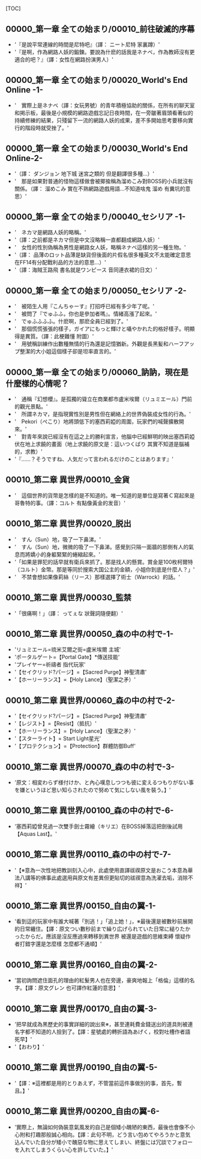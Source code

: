 # 

[TOC]

## 00000_第一章 全ての始まり/00010_前往破滅的序幕

- '『是說平常連線的時間是尼特吧』（譯： ニート尼特 家裏蹲）'
- '『是啊，作為網路人妖的鍛鍊。要說為什麽的話我是ネナベ，作為教師沒有更適合的吧？』（譯：女性在網路扮演男人）'


## 00000_第一章 全ての始まり/00020_World's End Online -1-

- '　實際上是ネナベ（譯：女玩男號）的青年積極協助的關係，在所有的聊天室和掲示板，最後是小規模的網路遊戲忘記日夜時間，在一旁皺著眉頭看著似的持續修練的結果，只殘留下一流的網路人妖的成果，差不多開始思考要移向實行的階段時就受挫了。'


## 00000_第一章 全ての始まり/00030_World's End Online-2-

- '（譯： ダンジョン 地下城 迷宮之類的 但是翻譯很多種…）'
- '　那是如果對普通的怪物這樣做會被揶揄稱為溜めこみ對BOSS的小兵就沒有關係。（譯： 溜めこみ 實在不熟網路遊戲用語…不知道啥鬼 溜め 有糞坑的意思）'


## 00000_第一章 全ての始まり/00040_セシリア -1-

- '　ネカマ是網路人妖的略稱。'
- '（譯：之前都是ネカマ但是中文沒略稱一直都翻成網路人妖）'
- '　女性的性別偽稱為男性是網路女人妖，略稱ネナベ這樣的另一種生物。'
- '（譯： 品薄のロット品薄是缺貨但後面的片假名很多種英文不太能確定意思在FF14有分配戰利品的方法的意思…）'
- '（譯：海賊王路飛 書名就是ワンピース 音同連衣裙的日文）'


## 00000_第一章 全ての始まり/00050_セシリア -2-

- '　被陌生人用『こんちゃーす』打招呼已經有多少年了呢。'
- '　被問了『でゅふふ，你也是參加者嗎』。情緒高漲了起來。'
- '　でゅふふふふ。什麽啊，那麽全員已經到了。'
- '　那個慌慌張張的樣子，ガイアにもっと輝けと囁やかれた的格好樣子。明顯得是異質。（譯：此梗難懂 附圖）'
- '　用號稱訓練作出數種無情的行為還是記憶猶新。外觀是長黑髪和ハーフアップ整潔的大小姐這個樣子卻是坦率直言的。'


## 00000_第一章 全ての始まり/00060_訥訥，現在是什麼樣的心情呢？

- '　通稱『幻想櫻』。是孤獨的聳立在商業都市盧米埃爾（リュミエール）門前的觀光景點。'
- '　所謂ネカマ，是指現實性別是男性但在網絡上的世界偽裝成女性的行為。'
- '　Pekori（ぺこり）地將頭低下的塞西莉婭的周圍，玩家們的喊聲擴散開來。'
- '　對青年來說已經沒有在這之上的勝利宣言，他腦中已經鮮明的映出塞西莉婭伏在地上求饒的畫面（地上求饒的原文是：這いつくばり 其實不知道是腦補的，求教）'
- '『……？そうですね、人気だって言われるだけのことはあります』'


## 00010_第二章 異世界/00010_金貨

- '　這個世界的貨幣是怎樣的是不知道的。唯一知道的是單位是寫著Ｃ寫起來是哥魯特的事。（譯：コルト 有點像黃金的发音）'


## 00010_第二章 異世界/00020_脱出

- '　すん（Sun）地，吸了一下鼻涕。'
- '　すん（Sun）地，微微的吸了一下鼻涕。感覺到只隔一面牆的那側有人的氣息而將嬌小的身軀緊緊的蜷縮起來。'
- '「如果是罪犯的話早就有衛兵來抓了。那是找人的懸賞。賞金是100枚柯爾特（コルト）金幣。那是等同於搜索大国公主的金額，小姐你到底是什麼人？」'
- '　不禁會想如果像莉絲（リース）那樣選擇了術士（Warrock）的話。'


## 00010_第二章 異世界/00030_監禁

- '「很痛啊！」（譯： ってぇな 狀聲詞隨便翻）'


## 00010_第二章 異世界/00050_森の中の村で-1-

- 'リュミエール=琉米艾爾之街=盧米埃爾 主城'
- 'ポータルゲート=【Portal Gate】*傳送技能'
- 'プレイヤー=祈禱者 指代玩家'
- '【セイクリッド?パージ】=【Sacred Purge】神聖清肅'
- '【ホーリーランス】=【Holy Lance】（聖潔之矛）'


## 00010_第二章 異世界/00060_森の中の村で-2-

- '【セイクリッド?パージ】=【Sacred Purge】神聖清肅'
- '【レジスト】=【Resist】（抵抗）'
- '【ホーリーランス】=【Holy Lance】（聖潔之矛）'
- '【スターライト】= Start Light星光'
- '【プロテクション】=【Protection】群體防御Buff'


## 00010_第二章 異世界/00070_森の中の村で-3-

- '原文：相変わらず様付けか、と內心嘆息しつつも彼に変えるつもりがない事を嫌というほど思い知らされたので努めて気にしない風を裝う。】'


## 00010_第二章 異世界/00100_森の中の村で-6-

- '塞西莉婭曾見過一次雙手劍士霧繪（キリエ）在BOSS掉落這把劍後試用【Aquas Last】。'


## 00010_第二章 異世界/00110_森の中の村で-7-

- '【※意為一次性地把教訓刻入心中，此處使用直譯祓禊原文是おこう本意為華法八講等的佛事此處選用與原文有差異但更貼切的祓禊意為洗濯去垢，消除不祥】'


## 00010_第二章 異世界/00150_自由の翼-1-

- '看到這的玩家中有誰大喊著「別逃！」「追上她！」，※最後還是被數秒前展開的日常纏住。【譯：原文つい數秒前まで繰り広げられていた日常に縋りたかったからだ。應該是沒反應過來轉移到異世界 被還是遊戲的思維束縛 懷疑作者打錯字還是怎麼樣 怎麼都不通順】'


## 00010_第二章 異世界/00160_自由の翼-2-

- '當初詢問遮住面孔的理由的紅髮男人也在旁邊，豪爽地報上「格倫」這樣的名字。【譯：原文グレン 也可譯作紅蓮的意思】'


## 00010_第二章 異世界/00170_自由の翼-3-

- '把早就成為黑歷史的事實詳細的說出來※，甚至連耗費金錢送出的道具則被連名字都不知道的人撿到了。【譯：星號處的轉折語為あげく，校對吐槽作者語死早】'
- '【おわり】'


## 00010_第二章 異世界/00190_自由の翼-5-

- '【譯：※這裡都是用的とりあえず，不管當前這件事做別的事，首先，暫且。】'


## 00010_第二章 異世界/00200_自由の翼-6-

- '實際上，無論如何偽裝意氣風发的自己是個矮小醜陋的東西，最後也會像不小心附和打趣那般誠心相向。【譯：此句不明，どう言い包めてやろうかと意気込んでいた自分が矮小で醜惡な物に思えてしまい、終盤には冗談でフォローを入れてしまうくらい心を許していた。】'
